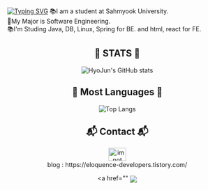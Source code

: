 [![Typing SVG](https://readme-typing-svg.demolab.com?font=Alkatra&weight=500&size=45&duration=3500&pause=3&color=6994CDEE&center=false&vCenter=false&multiline=true&repeat=true&width=1000&height=100&lines=Hi,+Hello👋+This+is+Hyojun's+Github)](https://git.io/typing-svg)
📚I am a student at Sahmyook University.<br />
📡My Major is Software Engineering. <br />
📚I'm Studing Java, DB, Linux, Spring for BE. and html, react for FE.
<div align=center><h2>  🐧 STATS 🐧  </h2></div>
<div align=center> 
<p>

![HyoJun's GitHub stats](https://github-readme-stats.vercel.app/api?username=hyojunahn111&show_icons=true&theme=gruvbox)

<p>
</div>

<div align=center><h2>  🐧 Most Languages 🐧  </h2></div>
<div align=center>

![Top Langs](https://github-readme-stats.vercel.app/api/top-langs/?username=hyojunahn111&layout=compact&theme=gruvbox&exclude_repo=libbitcoin_test)

</div>

<div align=center><h2> 📬 Contact 📬 </h2></div>
<div align=center><a href="https://www.instagram.com/im_not_bp/" target="blank"><img align="center" src="https://raw.githubusercontent.com/rahuldkjain/github-profile-readme-generator/master/src/images/icons/Social/instagram.svg" alt="im_not_bp" height="30" width="40" /></a>

<div align=center> 
blog : https://eloquence-developers.tistory.com/

<a href="" <img align="center" src="https://img.shields.io/badge/Discord-7289DA?style=for-the-badge&logo=discord&logoColor=white"></a>
  
</div>
<!--
**hyojunahn111/hyojunahn111** is a ✨ _special_ ✨ repository because its `README.md` (this file) appears on your GitHub profile.

Here are some ideas to get you started:

- 🔭 I’m currently working on ...
- 🌱 I’m currently learning ...
- 👯 I’m looking to collaborate on ...
- 🤔 I’m looking for help with ...
- 💬 Ask me about ...
- 📫 How to reach me: ...
- 😄 Pronouns: ...
- ⚡ Fun fact: ...
  -->

